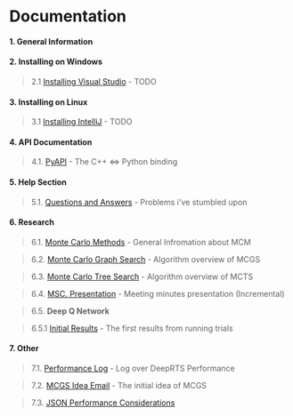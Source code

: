 # Documentation


#### 1. General Information


#### 2. Installing on Windows
> 2.1 [Installing Visual Studio]() - TODO


#### 3. Installing on Linux
> 3.1 [Installing IntelliJ]() - TODO

#### 4. API Documentation
> 4.1. [PyAPI](./api/pyapi.md) - The C++ <=> Python binding

#### 5. Help Section
> 5.1. [Questions and Answers](./api/issues/qa.md) - Problems i've stumbled upon

#### 6. Research
> 6.1. [Monte Carlo Methods](./pages/monte_carlo_methods.md) - General Infromation about MCM

> 6.2. [Monte Carlo Graph Search](./pages/mcgs/index.md) - Algorithm overview of MCGS

> 6.3. [Monte Carlo Tree Search](./pages/mcts/index.md) - Algorithm overview of MCTS

> 6.4. [MSC. Presentation](./pages/presentation.md) - Meeting minutes presentation (Incremental)

> 6.5. **Deep Q Network**

> 6.5.1 [Initial Results](./pages/dqn/results_1/results_1.md) - The first results from running trials

#### 7. Other
> 7.1. [Performance Log](./pages/performance_log.md) - Log over DeepRTS Performance

> 7.2. [MCGS Idea Email](./emails/mcgs_idea.md) - The initial idea of MCGS

> 7.3. [JSON Performance Considerations](./pages/json_performance.md)

